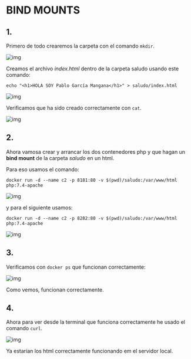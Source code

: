 # BIND MOUNTS

## 1.
Primero de todo crearemos la carpeta con el comando `mkdir`.

![img]()

Creamos el archivo *index.html* dentro de la carpeta saludo usando este comando:

`echo "<h1>HOLA SOY Pablo García Mangana</h1>" > saludo/index.html`

![img]()

Verificamos que ha sido creado correctamente con `cat`.

![img]()

## 2.
Ahora vamosa  crear y arrancar los dos contenedores php y que hagan un **bind mount** de la carpeta *saludo* en un html.

Para eso usamos el comando:

`docker run -d --name c2 -p 8181:80 -v $(pwd)/saludo:/var/www/html php:7.4-apache`

![img]()

y para el siguiente usamos:

`docker run -d --name c2 -p 8282:80 -v $(pwd)/saludo:/var/www/html php:7.4-apache`

![img]()

## 3.
Verificamos con `docker ps` que funcionan correctamente:

![img]()

Como vemos, funcionan correctamente.

## 4.
Ahora para ver desde la terminal que funciona correctamente he usado el comando `curl`.

![img]()

Ya estarían los html correctamente funcionando em el servidor local.
